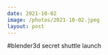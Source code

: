 ```yaml
---
date: 2021-10-02
image: /photos/2021-10-02.jpeg
layout: post
---
```


#blender3d secret shuttle launch
